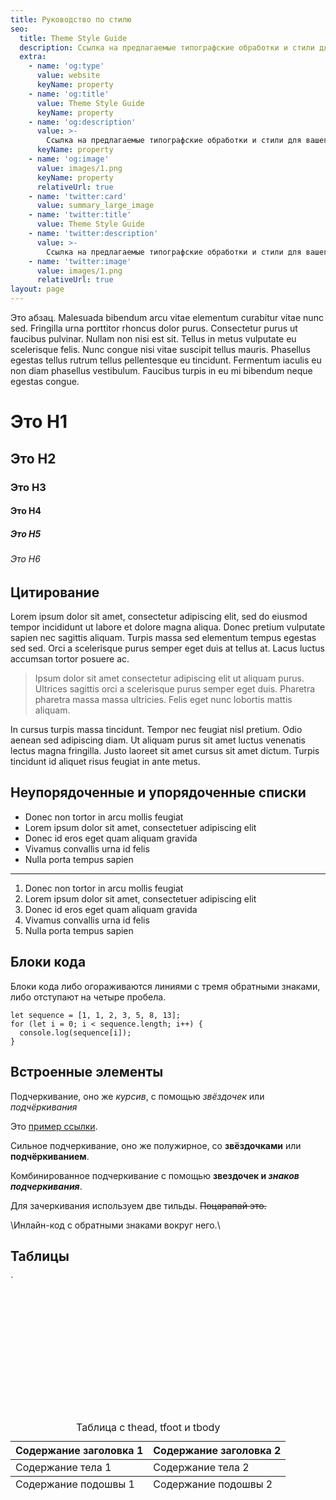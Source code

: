 ```yaml
---
title: Руководство по стилю
seo:
  title: Theme Style Guide
  description: Ссылка на предлагаемые типографские обработки и стили для вашего контента
  extra:
    - name: 'og:type'
      value: website
      keyName: property
    - name: 'og:title'
      value: Theme Style Guide
      keyName: property
    - name: 'og:description'
      value: >-
        Ссылка на предлагаемые типографские обработки и стили для вашего контента
      keyName: property
    - name: 'og:image'
      value: images/1.png
      keyName: property
      relativeUrl: true
    - name: 'twitter:card'
      value: summary_large_image
    - name: 'twitter:title'
      value: Theme Style Guide
    - name: 'twitter:description'
      value: >-
        Ссылка на предлагаемые типографские обработки и стили для вашего контента
    - name: 'twitter:image'
      value: images/1.png
      relativeUrl: true
layout: page
---
```

Это абзац. Malesuada bibendum arcu vitae elementum curabitur vitae nunc sed. Fringilla urna porttitor rhoncus dolor purus. Consectetur purus ut faucibus pulvinar. Nullam non nisi est sit. Tellus in metus vulputate eu scelerisque felis. Nunc congue nisi vitae suscipit tellus mauris. Phasellus egestas tellus rutrum tellus pellentesque eu tincidunt. Fermentum iaculis eu non diam phasellus vestibulum. Faucibus turpis in eu mi bibendum neque egestas congue.

# Это H1

## Это H2

### Это H3

#### Это H4

##### Это H5

###### Это H6

## Цитирование

Lorem ipsum dolor sit amet, consectetur adipiscing elit, sed do eiusmod tempor incididunt ut labore et dolore magna aliqua. Donec pretium vulputate sapien nec sagittis aliquam. Turpis massa sed elementum tempus egestas sed sed. Orci a scelerisque purus semper eget duis at tellus at. Lacus luctus accumsan tortor posuere ac.

> Ipsum dolor sit amet consectetur adipiscing elit ut aliquam purus. Ultrices sagittis orci a scelerisque purus semper eget duis. Pharetra pharetra massa massa ultricies. Felis eget nunc lobortis mattis aliquam.

In cursus turpis massa tincidunt. Tempor nec feugiat nisl pretium. Odio aenean sed adipiscing diam. Ut aliquam purus sit amet luctus venenatis lectus magna fringilla. Justo laoreet sit amet cursus sit amet dictum. Turpis tincidunt id aliquet risus feugiat in ante metus.

## Неупорядоченные и упорядоченные списки

*   Donec non tortor in arcu mollis feugiat
*   Lorem ipsum dolor sit amet, consectetuer adipiscing elit
*   Donec id eros eget quam aliquam gravida
*   Vivamus convallis urna id felis
*   Nulla porta tempus sapien

***

1.  Donec non tortor in arcu mollis feugiat
2.  Lorem ipsum dolor sit amet, consectetuer adipiscing elit
3.  Donec id eros eget quam aliquam gravida
4.  Vivamus convallis urna id felis
5.  Nulla porta tempus sapien

## Блоки кода

Блоки кода либо огораживаются линиями с тремя обратными знаками, либо отступают на четыре пробела.

    let sequence = [1, 1, 2, 3, 5, 8, 13];
    for (let i = 0; i < sequence.length; i++) {
      console.log(sequence[i]);
    }

## Встроенные элементы

Подчеркивание, оно же *курсив*, с помощью *звёздочек*   или _подчёркивания_

Это [пример ссылки](http://example.com).

Сильное подчеркивание, оно же полужирное, со **звёздочками** или __подчёркиванием__.

Комбинированное подчеркивание с помощью **звездочек и _знаков подчеркивания_**.

Для зачеркивания используем две тильды. ~~Поцарапай это.~~

\Инлайн-код с обратными знаками вокруг него.\  

## Таблицы
`<div class="responsive-table">
    <table>
    <caption>Таблица с thead, tfoot и tbody</caption>  
    <thead>  
    <tr>  
    <th>Содержание заголовка 1</th>
    <th>Содержание заголовка 2</th>
    </tr>
    </thead>
    <tbody>
    <tr>
    <td>Содержание тела 1</td>
    <td>Содержание тела 2</td>
    </tr>  
    </tbody>  
    <tfoot>  
    <tr>  
    <td>Содержание подошвы 1</td>  
    <td>Содержание подошвы 2</td>  
    </tr>  
    </tfoot>  
    </table>  
    </div>  


